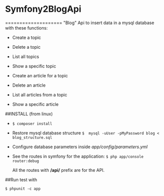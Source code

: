 # Symfony2BlogApi
====================
"Blog" Api to insert data in a mysql database with these functions:
- Create a topic
- Delete a topic
- List all topics
- Show a specific topic

- Create an article for a topic
- Delete an article
- List all articles from a topic
- Show a specific article

##INSTALL (from linux)
- ```$ composer install```
- Restore mysql database structure ```$  mysql -uUser -pMyPassword blog < blog_structure.sql```
- Configure database parameters inside *app/config/parameters.yml*
- See the routes in symfony for the application: ```$ php app/console router:debug``` 
  
  All the routes with **/api/** prefix are for the API.  

##Run test with 
```
$ phpunit -c app
```